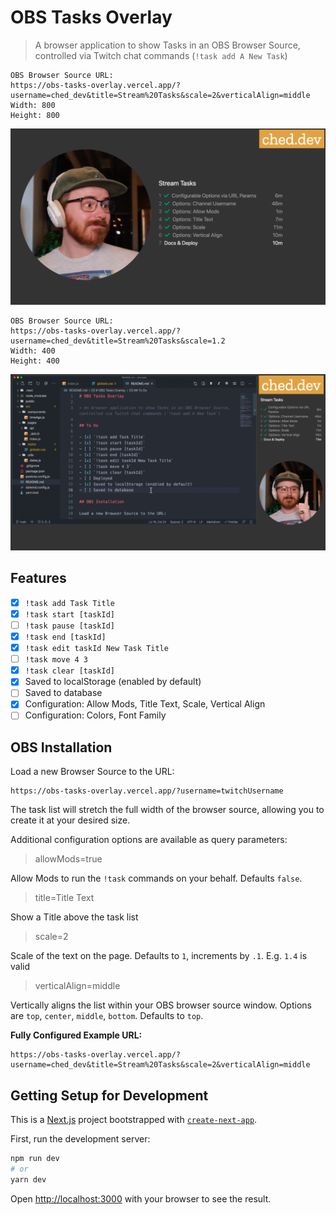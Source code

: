 # OBS Tasks Overlay

> A browser application to show Tasks in an OBS Browser Source, controlled via Twitch chat commands (`!task add A New Task`)


```
OBS Browser Source URL: 
https://obs-tasks-overlay.vercel.app/?username=ched_dev&title=Stream%20Tasks&scale=2&verticalAlign=middle
Width: 800
Height: 800
```

![Tasks Scaled and Centered](./public/screenshots/tasks-big-screen.png)

```
OBS Browser Source URL: 
https://obs-tasks-overlay.vercel.app/?username=ched_dev&title=Stream%20Tasks&scale=1.2
Width: 400
Height: 400
```

![Tasks Sidebar](./public/screenshots/tasks-sidebar.png)

## Features

- [x] `!task add Task Title`
- [x] `!task start [taskId]`
- [ ] `!task pause [taskId]`
- [x] `!task end [taskId]`
- [x] `!task edit taskId New Task Title`
- [ ] `!task move 4 3`
- [x] `!task clear [taskId]`
- [x] Saved to localStorage (enabled by default)
- [ ] Saved to database
- [x] Configuration: Allow Mods, Title Text, Scale, Vertical Align
- [ ] Configuration: Colors, Font Family

## OBS Installation

Load a new Browser Source to the URL:

```
https://obs-tasks-overlay.vercel.app/?username=twitchUsername
```

The task list will stretch the full width of the browser source, allowing you to create it at your desired size.

Additional configuration options are available as query parameters:

> allowMods=true

Allow Mods to run the `!task` commands on your behalf. Defaults `false`.

> title=Title Text

Show a Title above the task list

> scale=2

Scale of the text on the page. Defaults to `1`, increments by `.1`. E.g. `1.4` is valid

> verticalAlign=middle

Vertically aligns the list within your OBS browser source window. Options are `top`, `center`, `middle`, `bottom`. Defaults to `top`.

**Fully Configured Example URL:**
```
https://obs-tasks-overlay.vercel.app/?username=ched_dev&title=Stream%20Tasks&scale=2&verticalAlign=middle
```

## Getting Setup for Development

This is a [Next.js](https://nextjs.org/) project bootstrapped with [`create-next-app`](https://github.com/vercel/next.js/tree/canary/packages/create-next-app).

First, run the development server:

```bash
npm run dev
# or
yarn dev
```

Open [http://localhost:3000](http://localhost:3000) with your browser to see the result.
